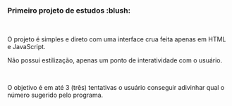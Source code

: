 <h3> Primeiro projeto de estudos :blush:</h3>
<br>
<p>O projeto é simples e direto com uma interface crua feita apenas em HTML e JavaScript.</p>
<p>Não possui estilização, apenas um ponto de interatividade com o usuário.</p>
<br> 
<p>O objetivo é em até 3 (três) tentativas o usuário conseguir adivinhar qual o número sugerido pelo programa.</p>

